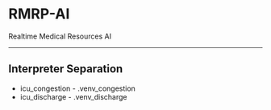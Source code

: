 #  RMRP-AI
Realtime Medical Resources AI

---
## Interpreter Separation
- icu_congestion - .venv_congestion
- icu_discharge - .venv_discharge